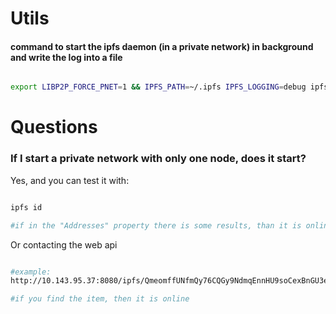# Utils

#### command to start the ipfs daemon (in a private network) in background and write the log into a file

```bash

export LIBP2P_FORCE_PNET=1 && IPFS_PATH=~/.ipfs IPFS_LOGGING=debug ipfs daemon &> debug-ipfs.txt &

```



# Questions

### If I start a private network with only one node, does it start?

Yes, and you can test it with:

```bash

ipfs id 

#if in the "Addresses" property there is some results, than it is online

```

Or contacting the web api

```bash

#example:
http://10.143.95.37:8080/ipfs/QmeomffUNfmQy76CQGy9NdmqEnnHU9soCexBnGU3ezPHVH

#if you find the item, then it is online

```
